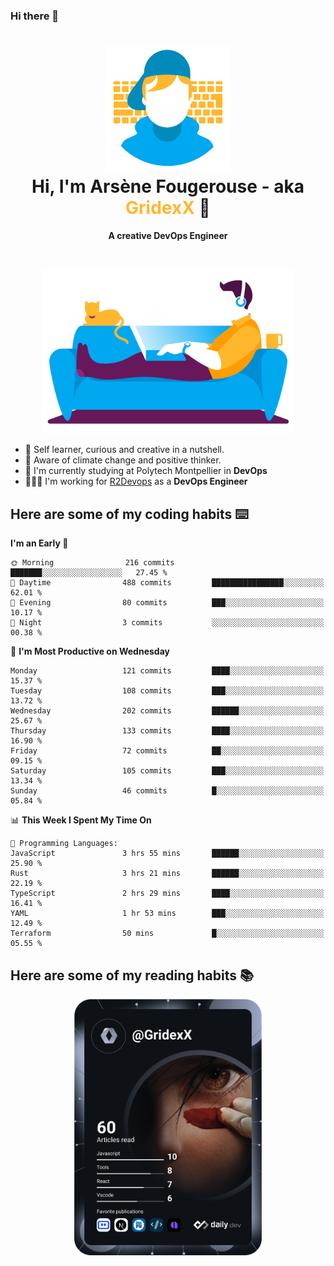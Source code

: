 ### Hi there 👋

<!--
**GridexX/gridexx** is a ✨ _special_ ✨ repository because its `README.md` (this file) appears on your GitHub profile.

Here are some ideas to get you started:

- 🔭 I’m currently working on ...
- 🌱 I’m currently learning ...
- 👯 I’m looking to collaborate on ...
- 🤔 I’m looking for help with ...
- 💬 Ask me about ...
- 📫 How to reach me: ...
- 😄 Pronouns: ...
- ⚡ Fun fact: ...
-->


<!-- Header -->
<h1 align="center">
  <img src="./images/user_profile.png" width="200">
  <br>
  Hi, I'm Arsène Fougerouse - aka <span style="color:#ffb72e">GridexX</span> 👋
</h1>


<p align="center">
  <b>A creative DevOps Engineer </b>
</p>
<br/>
<p align="center">
  <img src="./images/man_couch.png" width="400">
</p>

- 🎨 Self learner, curious and creative in a nutshell. 
- 🌱 Aware of climate change and positive thinker.
- 📕 I'm currently studying at Polytech Montpellier in **DevOps**
- 👨🏻‍💻 I'm working for [R2Devops](https://r2devops.io) as a **DevOps Engineer**


## Here are some of my coding habits ⌨️

<!-- Add a section about tech and Ops stack
  Like this one : https://github.com/Xanthus58#-tech-stack
-->
<!--START_SECTION:waka-->
**I'm an Early 🐤** 

```text
🌞 Morning                216 commits         ███████░░░░░░░░░░░░░░░░░░   27.45 % 
🌆 Daytime                488 commits         ████████████████░░░░░░░░░   62.01 % 
🌃 Evening                80 commits          ███░░░░░░░░░░░░░░░░░░░░░░   10.17 % 
🌙 Night                  3 commits           ░░░░░░░░░░░░░░░░░░░░░░░░░   00.38 % 
```
📅 **I'm Most Productive on Wednesday** 

```text
Monday                   121 commits         ████░░░░░░░░░░░░░░░░░░░░░   15.37 % 
Tuesday                  108 commits         ███░░░░░░░░░░░░░░░░░░░░░░   13.72 % 
Wednesday                202 commits         ██████░░░░░░░░░░░░░░░░░░░   25.67 % 
Thursday                 133 commits         ████░░░░░░░░░░░░░░░░░░░░░   16.90 % 
Friday                   72 commits          ██░░░░░░░░░░░░░░░░░░░░░░░   09.15 % 
Saturday                 105 commits         ███░░░░░░░░░░░░░░░░░░░░░░   13.34 % 
Sunday                   46 commits          █░░░░░░░░░░░░░░░░░░░░░░░░   05.84 % 
```


📊 **This Week I Spent My Time On** 

```text
💬 Programming Languages: 
JavaScript               3 hrs 55 mins       ██████░░░░░░░░░░░░░░░░░░░   25.90 % 
Rust                     3 hrs 21 mins       ██████░░░░░░░░░░░░░░░░░░░   22.19 % 
TypeScript               2 hrs 29 mins       ████░░░░░░░░░░░░░░░░░░░░░   16.41 % 
YAML                     1 hr 53 mins        ███░░░░░░░░░░░░░░░░░░░░░░   12.49 % 
Terraform                50 mins             █░░░░░░░░░░░░░░░░░░░░░░░░   05.55 % 
```


<!--END_SECTION:waka-->

## Here are some of my reading habits 📚
<div  align="center">
  <img src="./images/devcard.svg" width="300">
</div>
